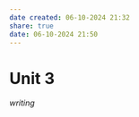 ```yaml
---
date created: 06-10-2024 21:32
share: true
date: 06-10-2024 21:50
---
```

  
# Unit 3  
  
*writing*
